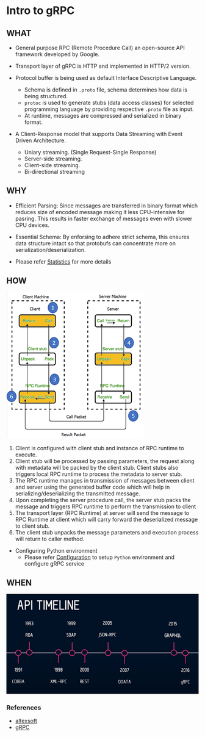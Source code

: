 # Intro to gRPC

## WHAT

- General purpose RPC (Remote Procedure Call) an open-source API framework developed by Google.

- Transport layer of gRPC is HTTP and implemented in HTTP/2 version.

- Protocol buffer is being used as default Interface Descriptive Language.
  - Schema is defined in `.proto` file, schema determines how data is being structured.
  - `protoc` is used to generate stubs (data access classes) for selected programming language by providing respective `.proto` file as input.
  - At runtime, messages are compressed and serialized in binary format.

- A Client-Response model that supports Data Streaming with Event Driven Architecture.
  - Uniary streaming. (Single Request-Single Response)
  - Server-side streaming.
  - Client-side streaming.
  - Bi-directional streaming

## WHY

- Efficient Parsing: Since messages are transferred in binary format which reduces size of encoded message making it less CPU-intensive for pasring. This results in faster exchange of messages even with slower CPU devices.

- Essential Schema: By enforsing to adhere strict schema, this ensures data structure intact so that protobufs can concentrate more on serialization/deserialization.

- Please refer [Statistics](Statistics.md) for more details

## HOW

![RPC Workflow](res/RPC-Flow.png)

1. Client is configured with client stub and instance of RPC runtime to execute.
2. Client stub will be processed by passing parameters, the request along with metadata will be packed by the client stub. Client stubs also triggers local RPC runtime to process the metadata to server stub.
3. The RPC runtime manages in transmission of messages between client and server using the generated buffer code which will help in serializing/deserializing the transmitted message.
4. Upon completing the server procedure call, the server stub packs the message and triggers RPC runtime to perform the transmission to client
5. The transport layer (RPC Runtime) at server will send the message to RPC Runtime at client which will carry forward the deserialized message to client stub.
6. The client stub unpacks the message parameters and execution process will return to caller method.

- Configuring Python environment
  - Please refer [Configuration](Configuration.md) to setup `Python` environment and configure gRPC service

## WHEN

![API Timeline](res/API-Timeline.png)

### References

- [altexsoft](https://www.altexsoft.com/blog/soap-vs-rest-vs-graphql-vs-rpc/)
- [gRPC](https://grpc.io/docs/languages/python/)
